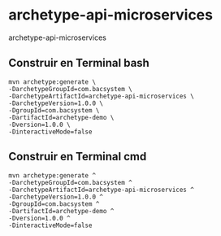 # archetype-api-microservices
archetype-api-microservices

## Construir en Terminal bash
```shell
mvn archetype:generate \
-DarchetypeGroupId=com.bacsystem \
-DarchetypeArtifactId=archetype-api-microservices \
-DarchetypeVersion=1.0.0 \
-DgroupId=com.bacsystem \
-DartifactId=archetype-demo \
-Dversion=1.0.0 \
-DinteractiveMode=false
```

## Construir en Terminal cmd
```shell
mvn archetype:generate ^
-DarchetypeGroupId=com.bacsystem ^
-DarchetypeArtifactId=archetype-api-microservices ^
-DarchetypeVersion=1.0.0 ^
-DgroupId=com.bacsystem ^
-DartifactId=archetype-demo ^
-Dversion=1.0.0 ^
-DinteractiveMode=false

```